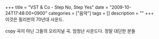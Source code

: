 +++
title = "VST & Co - Step No, Step Yes"
date = "2009-10-24T17:48:00+0900"
categories = ["음악"]
tags = []
description = ""
+++
<span class="copyright_entry" style="display:block;" title="VST &amp; Co - Step No, Step Yes@@**@@http://shed.egloos.com/1961720"></span>이것은 필리핀의 70년대 사운드.
<br>
<br>copy 곡이 아닌 그들의 오리지널 곡. 엄청난 사운드다. 정말 대단한 분들
<br>
<br>
<object width="560" height="340"><param name="movie" value="http://www.youtube.com/v/oElok-vzwYw&amp;hl=ko&amp;fs=1&amp;"><param name="allowFullScreen" value="true"><param name="allowscriptaccess" value="always"><embed src="http://www.youtube.com/v/oElok-vzwYw&amp;hl=ko&amp;fs=1&amp;" type="application/x-shockwave-flash" allowscriptaccess="always" allowfullscreen="true" width="560" height="340"></object>
<br> 
<!--
       <rdf:RDF xmlns:rdf="http://www.w3.org/1999/02/22-rdf-syntax-ns#"
		    xmlns:dc="http://purl.org/dc/elements/1.1/"
		    xmlns:trackback="http://madskills.com/public/xml/rss/module/trackback/">
       <rdf:Description
	        rdf:about="http://shed.egloos.com/1961720"
	        dc:identifier="http://shed.egloos.com/1961720"
	        dc:title="VST &amp; Co - Step No, Step Yes"
	        trackback:ping="http://shed.egloos.com/tb/1961720"/>
       </rdf:RDF>
       -->

<ul></ul>